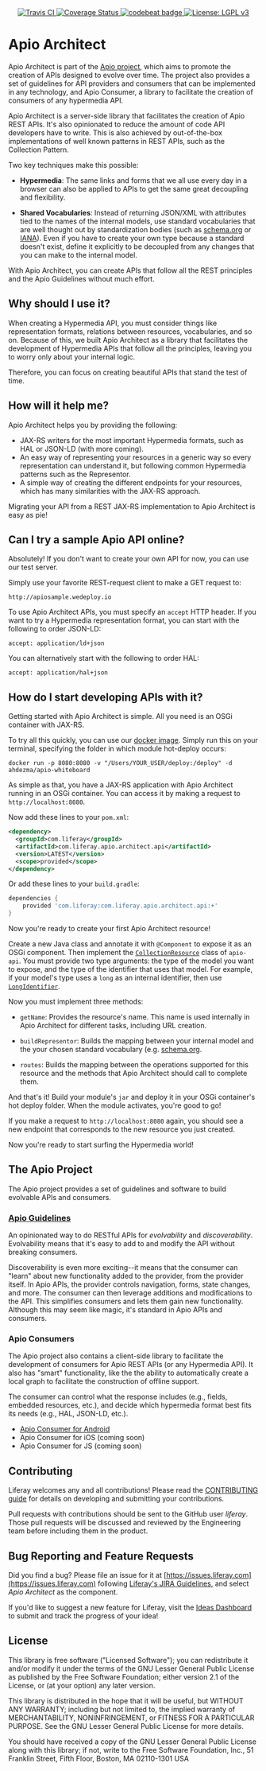 <div align="center">
    <a href="https://travis-ci.org/liferay/com-liferay-vulcan">
        <img src="https://travis-ci.org/liferay/com-liferay-vulcan.svg?branch=master" alt="Travis CI" />
    </a>
    <a href='https://coveralls.io/github/liferay/com-liferay-vulcan?branch=master'>
        <img src='https://coveralls.io/repos/github/liferay/com-liferay-vulcan/badge.svg?branch=master' alt='Coverage Status' />
    </a>
    <a href="https://codebeat.co/projects/github-com-liferay-com-liferay-vulcan-master">
        <img alt="codebeat badge" src="https://codebeat.co/badges/bb871bcd-dd93-49f2-a8bc-6166169b0e44" />
    </a>
    <a href='https://www.gnu.org/licenses/lgpl-3.0'>
        <img src='https://img.shields.io/badge/License-LGPL%20v3-blue.svg' alt='License: LGPL v3' />
    </a>
</div>

# Apio Architect

Apio Architect is part of the [Apio project](#the-apio-project), which aims to promote the creation of APIs designed to evolve over time. The project also provides a set of guidelines for API providers and consumers that can be implemented in any technology, and Apio Consumer, a library to facilitate the creation of consumers of any hypermedia API.

Apio Architect is a server-side library that facilitates the creation of Apio REST APIs. It's also opinionated to reduce the amount of code API developers have to write. This is also achieved by out-of-the-box implementations of well known patterns in REST APIs, such as the Collection Pattern.

Two key techniques make this possible:

- **Hypermedia**: The same links and forms that we all use every day in a browser can also be applied to APIs to get the same great decoupling and flexibility.

- **Shared Vocabularies**: Instead of returning JSON/XML with attributes tied to the names of the internal models, use standard vocabularies that are well thought out by standardization bodies (such as [schema.org](https://schema.org) or [IANA](https://www.iana.org/assignments/link-relations/link-relations.xhtml)). Even if you have to create your own type because a standard doesn't exist, define it explicitly to be decoupled from any changes that you can make to the internal model.

With Apio Architect, you can create APIs that follow all the REST principles and the Apio Guidelines without much effort.

## Why should I use it?

When creating a Hypermedia API, you must consider things like representation formats, relations between resources, vocabularies, and so on. Because of this, we built Apio Architect as a library that facilitates the development of Hypermedia APIs that follow all the principles, leaving you to worry only about your internal logic.

Therefore, you can focus on creating beautiful APIs that stand the test of time.

## How will it help me?

Apio Architect helps you by providing the following:

- JAX-RS writers for the most important Hypermedia formats, such as HAL or JSON-LD (with more coming).
- An easy way of representing your resources in a generic way so every representation can understand it, but following common Hypermedia patterns such as the Representor.
- A simple way of creating the different endpoints for your resources, which has many similarities with the JAX-RS approach.

Migrating your API from a REST JAX-RS implementation to Apio Architect is easy as pie!

## Can I try a sample Apio API online?

Absolutely! If you don't want to create your own API for now, you can use our test server.

Simply use your favorite REST-request client to make a GET request to:

    http://apiosample.wedeploy.io

To use Apio Architect APIs, you must specify an `accept` HTTP header. If you want to try a Hypermedia representation format, you can start with the following to order JSON-LD:

    accept: application/ld+json

You can alternatively start with the following to order HAL:

    accept: application/hal+json

## How do I start developing APIs with it?

Getting started with Apio Architect is simple. All you need is an OSGi container with JAX-RS.

To try all this quickly, you can use our [docker image](https://hub.docker.com/r/ahdezma/apio-whiteboard/). Simply run this on your terminal, specifying the folder in which module hot-deploy occurs:

    docker run -p 8080:8080 -v "/Users/YOUR_USER/deploy:/deploy" -d ahdezma/apio-whiteboard

As simple as that, you have a JAX-RS application with Apio Architect running in an OSGi container. You can access it by making a request to `http://localhost:8080`.

Now add these lines to your `pom.xml`:

```xml
<dependency>
  <groupId>com.liferay</groupId>
  <artifactId>com.liferay.apio.architect.api</artifactId>
  <version>LATEST</version>
  <scope>provided</scope>
</dependency>
```

Or add these lines to your `build.gradle`:

```groovy
dependencies {
	provided 'com.liferay:com.liferay.apio.architect.api:+'
}
```

Now you're ready to create your first Apio Architect resource!

Create a new Java class and annotate it with `@Component` to expose it as an OSGi component. Then implement the [`CollectionResource`](https://github.com/liferay/com-liferay-vulcan/blob/master/apio-architect-api/src/main/java/com/liferay/apio/architect/resource/CollectionResource.java) class of `apio-api`. You must provide two type arguments: the type of the model you want to expose, and the type of the identifier that uses that model. For example, if your model's type uses a `long` as an internal identifier, then use [`LongIdentifier`](https://github.com/liferay/com-liferay-vulcan/blob/master/apio-architect-api/src/main/java/com/liferay/apio/architect/resource/identifier/LongIdentifier.java).

Now you must implement three methods:

- `getName`: Provides the resource's name. This name is used internally in Apio Architect for different tasks, including URL creation.

- `buildRepresentor`: Builds the mapping between your internal model and the your chosen standard vocabulary (e.g. [schema.org](https://schema.org).

- `routes`: Builds the mapping between the operations supported for this resource and the methods that Apio Architect should call to complete them.

And that's it! Build your module's `jar` and deploy it in your OSGi container's hot deploy folder. When the module activates, you're good to go!

If you make a request to `http://localhost:8080` again, you should see a new endpoint that corresponds to the new resource you just created.

Now you're ready to start surfing the Hypermedia world!

## The Apio Project

The Apio project provides a set of guidelines and software to build evolvable APIs and consumers.

### [Apio Guidelines](https://vulcan.wedeploy.io/guidelines/)

An opinionated way to do RESTful APIs for *evolvability* and *discoverability*. Evolvability means that it's easy to add to and modify the API without breaking consumers.

Discoverability is even more exciting--it means that the consumer can "learn" about new functionality added to the provider, from the provider itself. In Apio APIs, the provider controls navigation, forms, state changes, and more. The consumer can then leverage additions and modifications to the API. This simplifies consumers and lets them gain new functionality. Although this may seem like magic, it's standard in Apio APIs and consumers.

### Apio Consumers

The Apio project also contains a client-side library to facilitate the development of consumers for Apio REST APIs (or any Hypermedia API). It also has "smart" functionality, like the the ability to automatically create a local graph to facilitate the construction of offline support.

The consumer can control what the response includes (e.g., fields, embedded resources, etc.), and decide which hypermedia format best fits its needs (e.g., HAL, JSON-LD, etc.).

- [Apio Consumer for Android](https://github.com/liferay-mobile/apio-consumer-android)
- Apio Consumer for iOS (coming soon)
- Apio Consumer for JS (coming soon)

## Contributing
Liferay welcomes any and all contributions! Please read the [CONTRIBUTING guide](https://github.com/liferay/liferay-portal/blob/master/CONTRIBUTING.markdown) for details on developing and submitting your contributions.

Pull requests with contributions should be sent to the GitHub user *liferay*. Those pull requests will be discussed and reviewed by the Engineering team before including them in the product.

## Bug Reporting and Feature Requests
Did you find a bug? Please file an issue for it at [https://issues.liferay.com](https://issues.liferay.com) following [Liferay's JIRA Guidelines](http://www.liferay.com/community/wiki/-/wiki/Main/JIRA), and select *Apio Architect* as the component.

If you'd like to suggest a new feature for Liferay, visit the [Ideas Dashboard](https://dev.liferay.com/participate/ideas) to submit and track the progress of your idea!

## License
This library is free software ("Licensed Software"); you can redistribute it and/or modify it under the terms of the GNU Lesser General Public License as published by the Free Software Foundation; either version 2.1 of the License, or (at your option) any later version.

This library is distributed in the hope that it will be useful, but WITHOUT ANY WARRANTY; including but not limited to, the implied warranty of MERCHANTABILITY, NONINFRINGEMENT, or FITNESS FOR A PARTICULAR PURPOSE. See the GNU Lesser General Public License for more details.

You should have received a copy of the GNU Lesser General Public License along with this library; if not, write to the Free Software Foundation, Inc., 51 Franklin Street, Fifth Floor, Boston, MA 02110-1301 USA